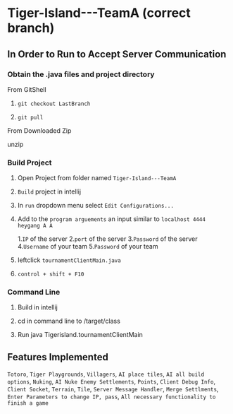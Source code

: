 # Tiger-Island---TeamA (correct branch)
## In Order to Run to Accept Server Communication
### Obtain the .java files and project directory

From GitShell

1. `git checkout LastBranch`

2. `git pull`

From Downloaded Zip

unzip 

### Build Project

1. Open Project from folder named `Tiger-Island---TeamA`

2. `Build` project in intellij

3. In `run` dropdown menu select `Edit Configurations...` 

4. Add to the `program arguements` an input similar to `localhost 4444 heygang A A` 

    1.`IP` of the server
    2.`port` of the server
    3.`Password` of the server
    4.`Username` of your team
    5.`Password` of your team

5. leftclick `tournamentClientMain.java`

6. `control + shift + F10`

### Command Line 
1. Build in intellij

2. cd in command line to <folder path>/target/class

3. Run java Tigerisland.tournamentClientMain <ip> <port> <tournamentPassword> <username> <password>

## Features Implemented

`Totoro`, `Tiger Playgrounds`, `Villagers`, `AI place tiles`, `AI all build options`, `Nuking`, `AI Nuke Enemy Settlements`, `Points`, `Client Debug Info`, `Client Socket`, `Terrain`, `Tile`, `Server Message Handler`, `Merge Settlments`, `Enter Parameters to change IP, pass`, `All necessary functionality to finish a game`

